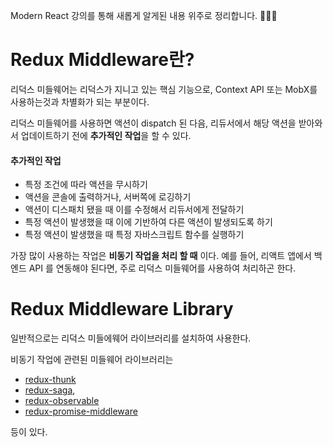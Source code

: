 Modern React 강의를 통해 새롭게 알게된 내용 위주로 정리합니다. 🙆🏻‍♀️

# Redux Middleware란?

리덕스 미들웨어는 리덕스가 지니고 있는 핵심 기능으로, Context API 또는 MobX를 사용하는것과 차별화가 되는 부분이다.

리덕스 미들웨어를 사용하면 액션이 dispatch 된 다음, 리듀서에서 해당 액션을 받아와서 업데이트하기 전에 **추가적인 작업**을 할 수 있다.

#### 추가적인 작업

- 특정 조건에 따라 액션을 무시하기
- 액션을 콘솔에 출력하거나, 서버쪽에 로깅하기
- 액션이 디스패치 됐을 때 이를 수정해서 리듀서에게 전달하기
- 특정 액션이 발생했을 때 이에 기반하여 다른 액션이 발생되도록 하기
- 특정 액션이 발생했을 때 특정 자바스크립트 함수를 실행하기

가장 많이 사용하는 작업은 **비동기 작업을 처리 할 때** 이다. 예를 들어, 리액트 앱에서 백엔드 API 를 연동해야 된다면, 주로 리덕스 미들웨어를 사용하여 처리하곤 한다.

# Redux Middleware Library

일반적으로는 리덕스 미들에웨어 라이브러리를 설치하여 사용한다.

비동기 작업에 관련된 미들웨어 라이브러리는

-  [redux-thunk](https://github.com/reduxjs/redux-thunk) 
- [redux-saga](https://github.com/redux-saga/redux-saga), 
- [redux-observable](https://redux-observable.js.org/)
- [redux-promise-middleware](https://www.npmjs.com/package/redux-promise-middleware) 

등이 있다.

